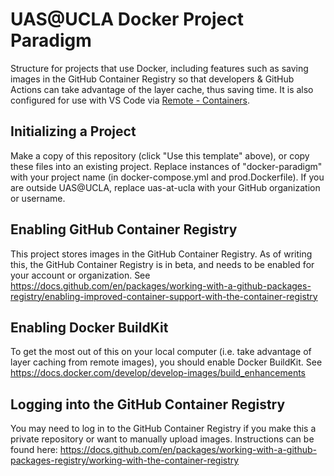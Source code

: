 # UAS@UCLA Docker Project Paradigm

Structure for projects that use Docker, including features such as saving images in the GitHub Container Registry so that developers & GitHub Actions can take advantage of the layer cache, thus saving time. It is also configured for use with VS Code via [Remote - Containers](https://marketplace.visualstudio.com/items?itemName=ms-vscode-remote.remote-containers).

## Initializing a Project
Make a copy of this repository (click "Use this template" above), or copy these files into an existing project. Replace instances of "docker-paradigm" with your project name (in docker-compose.yml and prod.Dockerfile). If you are outside UAS@UCLA, replace uas-at-ucla with your GitHub organization or username.

## Enabling GitHub Container Registry
This project stores images in the GitHub Container Registry. As of writing this, the GitHub Container Registry is in beta, and needs to be enabled for your account or organization. See https://docs.github.com/en/packages/working-with-a-github-packages-registry/enabling-improved-container-support-with-the-container-registry

## Enabling Docker BuildKit
To get the most out of this on your local computer (i.e. take advantage of layer caching from remote images), you should enable Docker BuildKit. See https://docs.docker.com/develop/develop-images/build_enhancements

## Logging into the GitHub Container Registry
You may need to log in to the GitHub Container Registry if you make this a private repository or want to manually upload images. Instructions can be found here: https://docs.github.com/en/packages/working-with-a-github-packages-registry/working-with-the-container-registry
